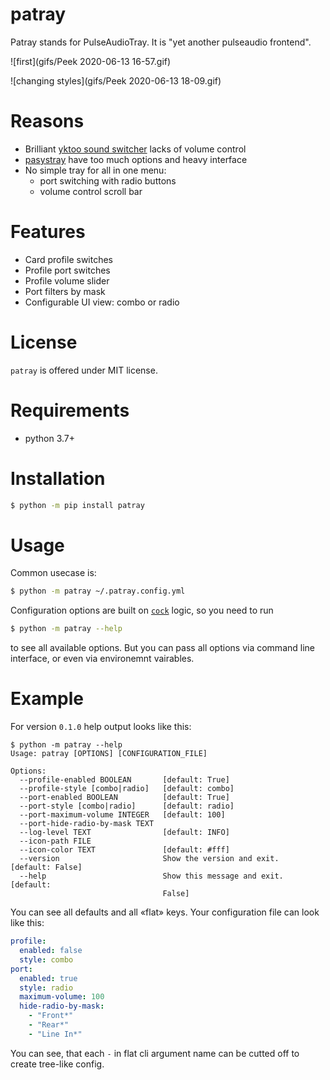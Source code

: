 # patray
Patray stands for PulseAudioTray. It is "yet another pulseaudio frontend".

![first](gifs/Peek 2020-06-13 16-57.gif)

![changing styles](gifs/Peek 2020-06-13 18-09.gif)

# Reasons
- Brilliant [yktoo sound switcher](https://github.com/yktoo/indicator-sound-switcher) lacks of volume control
- [pasystray](https://github.com/christophgysin/pasystray) have too much options and heavy interface
- No simple tray for all in one menu:
    - port switching with radio buttons
    - volume control scroll bar

# Features
- Card profile switches
- Profile port switches
- Profile volume slider
- Port filters by mask
- Configurable UI view: combo or radio

# License
`patray` is offered under MIT license.

# Requirements
* python 3.7+

# Installation
``` bash
$ python -m pip install patray
```

# Usage
Common usecase is:
``` bash
$ python -m patray ~/.patray.config.yml
```
Configuration options are built on [`cock`](https://github.com/pohmelie/cock) logic, so you need to run
``` bash
$ python -m patray --help
```
to see all available options. But you can pass all options via command line interface, or even via environemnt vairables.

# Example
For version `0.1.0` help output looks like this:
```
$ python -m patray --help
Usage: patray [OPTIONS] [CONFIGURATION_FILE]

Options:
  --profile-enabled BOOLEAN       [default: True]
  --profile-style [combo|radio]   [default: combo]
  --port-enabled BOOLEAN          [default: True]
  --port-style [combo|radio]      [default: radio]
  --port-maximum-volume INTEGER   [default: 100]
  --port-hide-radio-by-mask TEXT
  --log-level TEXT                [default: INFO]
  --icon-path FILE
  --icon-color TEXT               [default: #fff]
  --version                       Show the version and exit.  [default: False]
  --help                          Show this message and exit.  [default:
                                  False]
```
You can see all defaults and all «flat» keys. Your configuration file can look like this:
``` yml
profile:
  enabled: false
  style: combo
port:
  enabled: true
  style: radio
  maximum-volume: 100
  hide-radio-by-mask:
    - "Front*"
    - "Rear*"
    - "Line In*"
```
You can see, that each `-` in flat cli argument name can be cutted off to create tree-like config.
